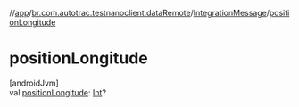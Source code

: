 //[app](../../../index.md)/[br.com.autotrac.testnanoclient.dataRemote](../index.md)/[IntegrationMessage](index.md)/[positionLongitude](position-longitude.md)

# positionLongitude

[androidJvm]\
val [positionLongitude](position-longitude.md): [Int](https://kotlinlang.org/api/latest/jvm/stdlib/kotlin/-int/index.html)?
